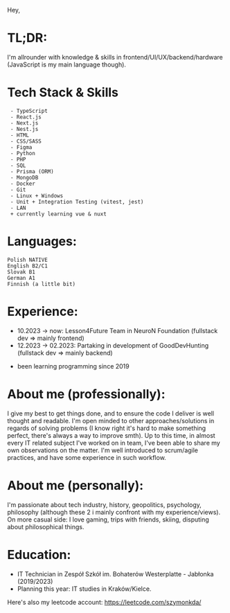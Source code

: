 Hey,
# TL;DR:

I'm allrounder with knowledge & skills in frontend/UI/UX/backend/hardware (JavaScript is my main language though).

# Tech Stack & Skills
```
 - TypeScript
 - React.js
 - Next.js
 - Nest.js
 - HTML
 - CSS/SASS
 - Figma
 - Python
 - PHP
 - SQL
 - Prisma (ORM)
 - MongoDB
 - Docker
 - Git
 - Linux + Windows
 - Unit + Integration Testing (vitest, jest)
 - LAN
 + currently learning vue & nuxt
```
# Languages:

    Polish NATIVE
    English B2/C1
    Slovak B1
    German A1
    Finnish (a little bit)

# Experience:
- 10.2023 -> now: Lesson4Future Team in NeuroN Foundation (fullstack dev => mainly frontend)
- 12.2023 -> 02.2023: Partaking in development of GoodDevHunting (fullstack dev => mainly backend)
+ been learning programming since 2019

# About me (professionally):
  I give my best to get things done, and to ensure the code I deliver is well thought and readable.
  I'm open minded to other approaches/solutions in regards of solving problems (I know right it's hard to make something perfect, there's always a way to improve smth).
  Up to this time, in almost every IT related subject I've worked on in team, I've been able to share my own observations on the matter.
  I'm well introduced to scrum/agile practices, and have some experience in such workflow.

# About me (personally):

I'm passionate about tech industry, history, geopolitics, psychology, philosophy (although these 2 i mainly confront with my experience/views). On more casual side: I love gaming, trips with friends, skiing, disputing about philosophical things.

# Education:

- IT Technician in Zespół Szkół im. Bohaterów Westerplatte - Jabłonka (2019/2023) 
- Planning this year: IT studies in Kraków/Kielce.

Here's also my leetcode account:
https://leetcode.com/szymonkda/

<!---
szymonkadas/szymonkadas is a ✨ special ✨ repository because its `README.md` (this file) appears on your GitHub profile.
You can click the Preview link to take a look at your changes.
--->

